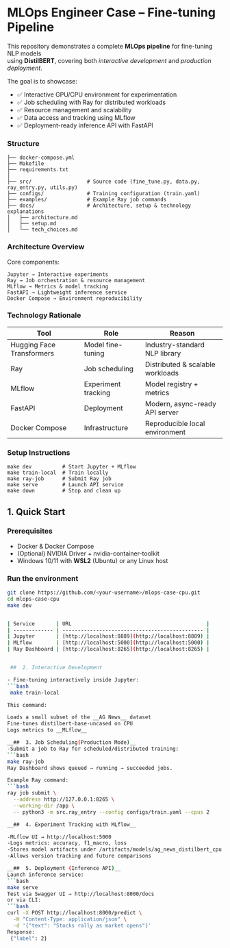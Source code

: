 #  MLOps Engineer Case – Fine-tuning Pipeline 

This repository demonstrates a complete **MLOps pipeline** for fine-tuning NLP models  
using **DistilBERT**, covering both *interactive development* and *production deployment*.

The goal is to showcase:
- ✅ Interactive GPU/CPU environment for experimentation  
- ✅ Job scheduling with Ray for distributed workloads  
- ✅ Resource management and scalability  
- ✅ Data access and tracking using MLflow  
- ✅ Deployment-ready inference API with FastAPI


### Structure

```├── README.md
├── docker-compose.yml
├── Makefile
├── requirements.txt
│
├── src/                  # Source code (fine_tune.py, data.py, ray_entry.py, utils.py)
├── configs/              # Training configuration (train.yaml)
├── examples/             # Example Ray job commands
├── docs/                 # Architecture, setup & technology explanations
│   ├── architecture.md
│   ├── setup.md
│   └── tech_choices.md

```

### Architecture Overview

Core components:
```
Jupyter → Interactive experiments
Ray → Job orchestration & resource management
MLflow → Metrics & model tracking
FastAPI → Lightweight inference service
Docker Compose → Environment reproducibility
```

### Technology Rationale

| Tool                      | Role                | Reason                           |
| ------------------------- | ------------------- | -------------------------------- |
| Hugging Face Transformers | Model fine-tuning   | Industry-standard NLP library    |
| Ray                       | Job scheduling      | Distributed & scalable workloads |
| MLflow                    | Experiment tracking | Model registry + metrics         |
| FastAPI                   | Deployment          | Modern, async-ready API server   |
| Docker Compose            | Infrastructure      | Reproducible local environment   |


### Setup Instructions
```
make dev          # Start Jupyter + MLflow
make train-local  # Train locally
make ray-job      # Submit Ray job
make serve        # Launch API service
make down         # Stop and clean up

```

##  1. Quick Start

###  Prerequisites
- Docker & Docker Compose  
- (Optional) NVIDIA Driver + nvidia-container-toolkit  
- Windows 10/11 with **WSL2** (Ubuntu) or any Linux host

###  Run the environment
```bash
git clone https://github.com/<your-username>/mlops-case-cpu.git
cd mlops-case-cpu
make dev


| Service       | URL                                            |
| ------------- | ---------------------------------------------- |
| Jupyter       | [http://localhost:8889](http://localhost:8889) |
| MLflow        | [http://localhost:5000](http://localhost:5000) |
| Ray Dashboard | [http://localhost:8265](http://localhost:8265) |


 ##  2. Interactive Development

- Fine-tuning interactively inside Jupyter:
```bash
 make train-local

This command:

Loads a small subset of the __AG News__ dataset
Fine-tunes distilbert-base-uncased on CPU
Logs metrics to __MLflow__

__##  3. Job Scheduling(Production Mode)__
-Submit a job to Ray for scheduled/distributed training:
```bash
make ray-job
Ray Dashboard shows queued → running → succeeded jobs.

Example Ray command:
```bash
ray job submit \
  --address http://127.0.0.1:8265 \
  --working-dir /app \
  -- python3 -m src.ray_entry --config configs/train.yaml --cpus 2

__##  4. Experiment Tracking with MLflow__

-MLflow UI → http://localhost:5000
-Logs metrics: accuracy, f1_macro, loss
-Stores model artifacts under /artifacts/models/ag_news_distilbert_cpu
-Allows version tracking and future comparisons

__##  5. Deployment (Inference API)__
Launch inference service:
```bash
make serve
Test via Swagger UI → http://localhost:8000/docs
or via CLI:
```bash
curl -X POST http://localhost:8000/predict \
  -H "Content-Type: application/json" \
  -d '{"text": "Stocks rally as market opens"}'
Response:
 {"label": 2}


